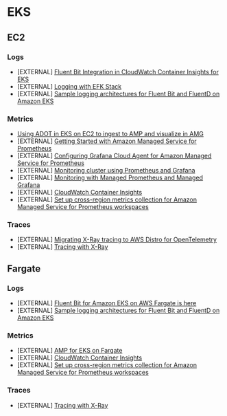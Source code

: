 # EKS

## EC2

### Logs

- [EXTERNAL] [Fluent Bit Integration in CloudWatch Container Insights for EKS](https://aws.amazon.com/blogs/containers/fluent-bit-integration-in-cloudwatch-container-insights-for-eks/)
- [EXTERNAL] [Logging with EFK Stack](https://www.eksworkshop.com/intermediate/230_logging/)
- [EXTERNAL] [Sample logging architectures for Fluent Bit and FluentD on Amazon EKS](https://github.com/aws-samples/amazon-eks-fluent-logging-examples)

### Metrics

- [Using ADOT in EKS on EC2 to ingest to AMP and visualize in AMG](recipes/ec2-eks-metrics-go-adot-ampamg.md)
- [EXTERNAL] [Getting Started with Amazon Managed Service for Prometheus](https://aws.amazon.com/blogs/mt/getting-started-amazon-managed-service-for-prometheus/)
- [EXTERNAL] [Configuring Grafana Cloud Agent for Amazon Managed Service for Prometheus](https://aws.amazon.com/blogs/opensource/configuring-grafana-cloud-agent-for-amazon-managed-service-for-prometheus/)
- [EXTERNAL] [Monitoring cluster using Prometheus and Grafana](https://www.eksworkshop.com/intermediate/240_monitoring/)
- [EXTERNAL] [Monitoring with Managed Prometheus and Managed Grafana](https://www.eksworkshop.com/intermediate/246_monitoring_amp_amg/)
- [EXTERNAL] [CloudWatch Container Insights](https://www.eksworkshop.com/intermediate/250_cloudwatch_container_insights/)
- [EXTERNAL] [Set up cross-region metrics collection for Amazon Managed Service for Prometheus workspaces](https://aws.amazon.com/blogs/opensource/set-up-cross-region-metrics-collection-for-amazon-managed-service-for-prometheus-workspaces/)

### Traces

- [EXTERNAL] [Migrating X-Ray tracing to AWS Distro for OpenTelemetry](https://aws.amazon.com/blogs/opensource/migrating-x-ray-tracing-to-aws-distro-for-opentelemetry/)
- [EXTERNAL] [Tracing with X-Ray](https://www.eksworkshop.com/intermediate/245_x-ray/x-ray/)

## Fargate

### Logs

- [EXTERNAL] [Fluent Bit for Amazon EKS on AWS Fargate is here](https://aws.amazon.com/blogs/containers/fluent-bit-for-amazon-eks-on-aws-fargate-is-here/)
- [EXTERNAL] [Sample logging architectures for Fluent Bit and FluentD on Amazon EKS](https://github.com/aws-samples/amazon-eks-fluent-logging-examples)

### Metrics

- [EXTERNAL] [AMP for EKS on Fargate](https://gist.github.com/mhausenblas/01d845449ca71f83170aec81783c8428)
- [EXTERNAL] [CloudWatch Container Insights](https://www.eksworkshop.com/intermediate/250_cloudwatch_container_insights/)
- [EXTERNAL] [Set up cross-region metrics collection for Amazon Managed Service for Prometheus workspaces](https://aws.amazon.com/blogs/opensource/set-up-cross-region-metrics-collection-for-amazon-managed-service-for-prometheus-workspaces/)

### Traces
- [EXTERNAL] [Tracing with X-Ray](https://www.eksworkshop.com/intermediate/245_x-ray/x-ray/)
